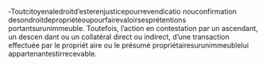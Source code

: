 ‐Toutcitoyenaledroitd’esterenjusticepourrevendicatio nouconfirmation desondroitdepropriétéoupourfairevaloirsesprétentions portantsurunimmeuble.
Toutefois, l’action en contestation par un ascendant, un descen dant ou un collatéral direct ou indirect, d’une transaction effectuée par le propriét aire ou le présumé propriétairesurunimmeublelui appartenantestirrecevable.